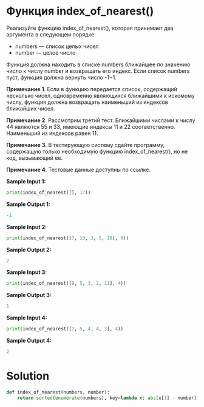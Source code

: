 # Функция index_of_nearest()

Реализуйте функцию index_of_nearest(), которая принимает два аргумента в следующем порядке:

* numbers — список целых чисел
* number — целое число

Функция должна находить в списке numbers ближайшее по значению число к числу number и возвращать его индекс. Если список
numbers пуст, функция должна вернуть число -1−1.

**Примечание 1**. Если в функцию передается список, содержащий несколько чисел, одновременно являющихся ближайшими к
искомому числу, функция должна возвращать наименьший из индексов ближайших чисел.

**Примечание 2**. Рассмотрим третий тест. Ближайшими числами к числу 44 являются 55 и 33, имеющие индексы 11 и 22
соответственно. Наименьший из индексов равен 11.

**Примечание 3.** В тестирующую систему сдайте программу, содержащую только необходимую функцию index_of_nearest(), но
не код, вызывающий ее.

**Примечание 4.** Тестовые данные доступны по ссылке.

**Sample Input 1:**

```python
print(index_of_nearest([], 17))
```

**Sample Output 1:**

```python
-1
```

**Sample Input 2:**

```python
print(index_of_nearest([7, 13, 3, 5, 18], 0))
```

**Sample Output 2:**

```python
2
```

**Sample Input 3:**

```python
print(index_of_nearest([9, 5, 3, 2, 11], 4))
```

**Sample Output 3:**

```python
1
```

**Sample Input 4:**

```python
print(index_of_nearest([7, 5, 4, 4, 3], 4))
```

**Sample Output 4:**

```python
2
```

# Solution

```python
def index_of_nearest(numbers, number):
    return sorted(enumerate(numbers), key=lambda x: abs(x[1] - number))[0][0] if numbers else -1
```
